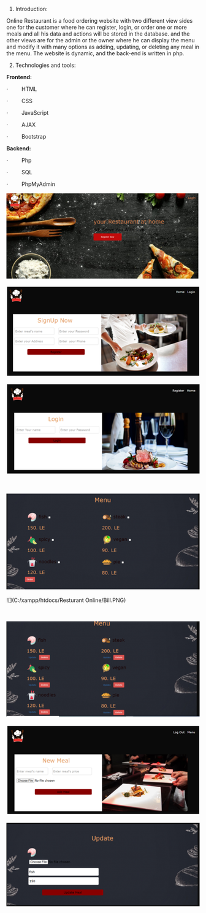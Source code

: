 1. Introduction:

Online Restaurant is a food ordering website with two different view sides one
for the customer where he can register, login, or order one or more meals and
all his data and actions will be stored in the database. and the other views are
for the admin or the owner where he can display the menu and modify it with many
options as adding, updating, or deleting any meal in the menu. The website is
dynamic, and the back-end is written in php.

2. Technologies and tools:

**Frontend:**

·         HTML

·         CSS

·         JavaScript

·         AJAX

·         Bootstrap

**Backend:**

·         Php

·         SQL

·         PhpMyAdmin

![](Home.PNG)

![](signUp.PNG)

![](login.PNG)

 

![](menue.PNG)

![](C:/xampp/htdocs/Resturant Online/Bill.PNG)

 

![](adminMenue.PNG)

![](addMeal.PNG)

![](updateMeal.PNG)
